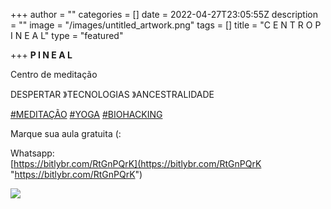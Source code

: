 +++
author = ""
categories = []
date = 2022-04-27T23:05:55Z
description = ""
image = "/images/untitled_artwork.png"
tags = []
title = "C E N T R O P I N E A L"
type = "featured"

+++
**P I N E A L**

Centro de meditação

DESPERTAR 》TECNOLOGIAS 》ANCESTRALIDADE  
  
[#MEDITAÇÃO](https://www.instagram.com/explore/tags/medita%C3%A7%C3%A3o/) [#YOGA](https://www.instagram.com/explore/tags/yoga/) [#BIOHACKING](https://www.instagram.com/explore/tags/biohacking/)  
  
Marque sua aula gratuita (:  
  
Whatsapp:  
[https://bitlybr.com/RtGnPQrK](https://bitlybr.com/RtGnPQrK "https://bitlybr.com/RtGnPQrK")  
  
![](/images/whatsapp-image-2022-04-25-at-15-47-45.jpeg)
